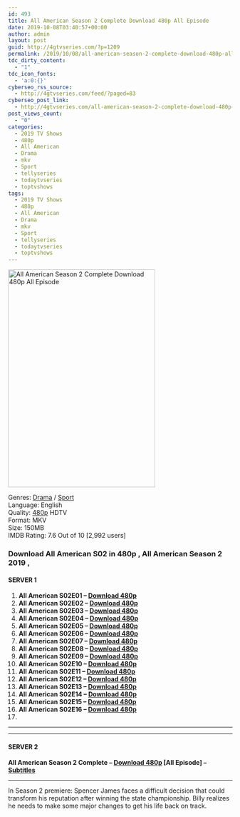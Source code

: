 ```yaml
---
id: 493
title: All American Season 2 Complete Download 480p All Episode
date: 2019-10-08T03:40:57+00:00
author: admin
layout: post
guid: http://4gtvseries.com/?p=1209
permalink: /2019/10/08/all-american-season-2-complete-download-480p-all-episode/
tdc_dirty_content:
  - "1"
tdc_icon_fonts:
  - 'a:0:{}'
cyberseo_rss_source:
  - http://4gtvseries.com/feed/?paged=83
cyberseo_post_link:
  - http://4gtvseries.com/all-american-season-2-complete-download-480p-all-episode/
post_views_count:
  - "0"
categories:
  - 2019 TV Shows
  - 480p
  - All American
  - Drama
  - mkv
  - Sport
  - tellyseries
  - todaytvseries
  - toptvshows
tags:
  - 2019 TV Shows
  - 480p
  - All American
  - Drama
  - mkv
  - Sport
  - tellyseries
  - todaytvseries
  - toptvshows
---
```

<img loading="lazy" class="aligncenter" src="https://2.bp.blogspot.com/-Jesua7E4RQ0/XZvmiWHDavI/AAAAAAAAAaU/ms48287l5WA6Z9o_IftwmfwUUFTmY9plACK4BGAYYCw/s1600/All%2BAmerican%2BSeason%2B2.jpg" alt="All American Season 2 Complete Download 480p All Episode" width="330" height="488" />

Genres:&nbsp;<a href="http://4gtvseries.com/tag/drama/" data-wpel-link="internal">Drama</a> / <a href="http://4gtvseries.com/tag/sport/" data-wpel-link="internal">Sport</a>  
Language: English  
Quality:&nbsp;<a href="http://4gtvseries.com/tag/480p/" data-wpel-link="internal">480p</a>&nbsp;HDTV  
Format: MKV  
Size: 150MB  
IMDB Rating: 7.6 Out of 10 [2,992 users]

### **Download All American S02 in 480p , All American Season 2 2019 ,&nbsp;**

#### <span><strong>SERVER 1</strong></span>

  1. **All American S02E01 – <a href="http://slink.dl480p.xyz/GRDI66F2" data-wpel-link="external" target="_blank" rel="nofollow external noopener noreferrer" class="wpel-icon-left"><i class="wpel-icon fa fa-download" aria-hidden="true"></i>Download 480p</a>**
  2. **All American S02E02 – <a href="http://slink.dl480p.xyz/dgfJ6" data-wpel-link="external" target="_blank" rel="nofollow external noopener noreferrer" class="wpel-icon-left"><i class="wpel-icon fa fa-download" aria-hidden="true"></i>Download 480p</a>**
  3. **All American S02E03 – <a href="http://slink.dl480p.xyz/IDnhyQc3" data-wpel-link="external" target="_blank" rel="nofollow external noopener noreferrer" class="wpel-icon-left"><i class="wpel-icon fa fa-download" aria-hidden="true"></i>Download 480p</a>**
  4. **All American S02E04 – <a href="http://slink.dl480p.xyz/M3JYZx" data-wpel-link="external" target="_blank" rel="nofollow external noopener noreferrer" class="wpel-icon-left"><i class="wpel-icon fa fa-download" aria-hidden="true"></i>Download 480p</a>**
  5. **All American S02E05 – <a href="http://slink.dl480p.xyz/1bl1V6TJ" data-wpel-link="external" target="_blank" rel="nofollow external noopener noreferrer" class="wpel-icon-left"><i class="wpel-icon fa fa-download" aria-hidden="true"></i>Download 480p</a>**
  6. **All American S02E06 – <a href="http://slink.dl480p.xyz/ijBrdrW" data-wpel-link="external" target="_blank" rel="nofollow external noopener noreferrer" class="wpel-icon-left"><i class="wpel-icon fa fa-download" aria-hidden="true"></i>Download 480p</a>**
  7. **All American S02E07 – <a href="http://slink.dl480p.xyz/c7uYW" data-wpel-link="external" target="_blank" rel="nofollow external noopener noreferrer" class="wpel-icon-left"><i class="wpel-icon fa fa-download" aria-hidden="true"></i>Download 480p</a>**
  8. **All American S02E08 – <a href="http://slink.dl480p.xyz/Fj7aJ" data-wpel-link="external" target="_blank" rel="nofollow external noopener noreferrer" class="wpel-icon-left"><i class="wpel-icon fa fa-download" aria-hidden="true"></i>Download 480p</a>**
  9. **All American S02E09 – <a href="http://slink.dl480p.xyz/vWb5" data-wpel-link="external" target="_blank" rel="nofollow external noopener noreferrer" class="wpel-icon-left"><i class="wpel-icon fa fa-download" aria-hidden="true"></i>Download 480p</a>**
 10. **All American S02E10 – <a href="http://slink.dl480p.xyz/yjrRT6E" data-wpel-link="external" target="_blank" rel="nofollow external noopener noreferrer" class="wpel-icon-left"><i class="wpel-icon fa fa-download" aria-hidden="true"></i>Download 480p</a>**
 11. **All American S02E11 – <a href="http://slink.dl480p.xyz/VBds4" data-wpel-link="external" target="_blank" rel="nofollow external noopener noreferrer" class="wpel-icon-left"><i class="wpel-icon fa fa-download" aria-hidden="true"></i>Download 480p</a>**
 12. **All American S02E12 – <a href="http://slink.dl480p.xyz/kBuI1IV" data-wpel-link="external" target="_blank" rel="nofollow external noopener noreferrer" class="wpel-icon-left"><i class="wpel-icon fa fa-download" aria-hidden="true"></i>Download 480p</a>**
 13. **All American S02E13 – <a href="http://slink.dl480p.xyz/izvQ" data-wpel-link="external" target="_blank" rel="nofollow external noopener noreferrer" class="wpel-icon-left"><i class="wpel-icon fa fa-download" aria-hidden="true"></i>Download 480p</a>**
 14. **All American S02E14 – <a href="http://slink.dl480p.xyz/oYbyD99z" data-wpel-link="external" target="_blank" rel="nofollow external noopener noreferrer" class="wpel-icon-left"><i class="wpel-icon fa fa-download" aria-hidden="true"></i>Download 480p</a>**
 15. **All American S02E15 – <a href="http://slink.dl480p.xyz/HRYc8ZB" data-wpel-link="external" target="_blank" rel="nofollow external noopener noreferrer" class="wpel-icon-left"><i class="wpel-icon fa fa-download" aria-hidden="true"></i>Download 480p</a>**
 16. **All American S02E16 – <a href="http://slink.dl480p.xyz/XxGS2vh" data-wpel-link="external" target="_blank" rel="nofollow external noopener noreferrer" class="wpel-icon-left"><i class="wpel-icon fa fa-download" aria-hidden="true"></i>Download 480p</a>**
 17. 

* * *

* * *

#### <span><strong>SERVER 2</strong></span>

**All American Season 2 Complete – <a href="http://dl480p.xyz/970/" data-wpel-link="external" target="_blank" rel="nofollow external noopener noreferrer" class="wpel-icon-left"><i class="wpel-icon fa fa-download" aria-hidden="true"></i>Download 480p</a> [All Episode] – <a href="https://subscene.com/subtitles/all-american-second-season" data-wpel-link="external" target="_blank" rel="nofollow external noopener noreferrer" class="wpel-icon-left"><i class="wpel-icon fa fa-download" aria-hidden="true"></i>Subtitles</a>**

* * *

In Season 2 premiere: Spencer James faces a difficult decision that could transform his reputation after winning the state championship. Billy realizes he needs to make some major changes to get his life back on track.

<div align="center">
</div>
